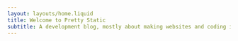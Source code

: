 ```yaml
---
layout: layouts/home.liquid
title: Welcome to Pretty Static
subtitle: A development blog, mostly about making websites and coding in python!
---
```

